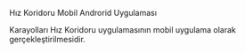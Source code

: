 Hız Koridoru Mobil Androrid Uygulaması

Karayolları Hız Koridoru uygulamasının mobil uygulama olarak gerçekleştirilmesidir.
